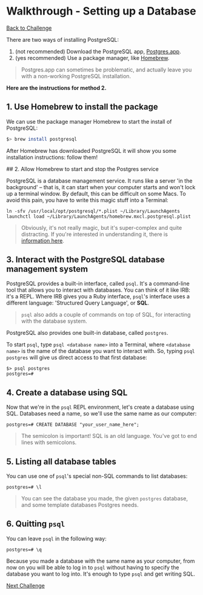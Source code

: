 # Walkthrough - Setting up a Database

[Back to Challenge](../03_setting_up_a_database.md)

There are two ways of installing PostgreSQL: 

1. (not recommended) Download the PostgreSQL app, [Postgres.app](https://postgresapp.com/).
2. (yes recommended) Use a package manager, like [Homebrew](https://brew.sh/).

> Postgres.app can sometimes be problematic, and actually leave you with a non-working PostgreSQL installation.

**Here are the instructions for method 2.**

## 1. Use Homebrew to install the package

We can use the package manager Homebrew to start the install of PostgreSQL:

```sh
$> brew install postgresql
```

After Homebrew has downloaded PostgreSQL it will show you some installation instructions: follow them!

## 2. Allow Homebrew to start and stop the Postgres service

PostgreSQL is a database management service. It runs like a server 'in the background' – that is, it can start when your computer starts and won't lock up a terminal window. By default, this can be difficult on some Macs. To avoid this pain, you have to write this magic stuff into a Terminal:

```shell
ln -sfv /usr/local/opt/postgresql/*.plist ~/Library/LaunchAgents
launchctl load ~/Library/LaunchAgents/homebrew.mxcl.postgresql.plist
```

> Obviously, it's not really magic, but it's super-complex and quite distracting. If you're interested in understanding it, there is [information here](https://robots.thoughtbot.com/starting-and-stopping-background-services-with-homebrew).

## 3. Interact with the PostgreSQL database management system

PostgreSQL provides a built-in interface, called `psql`. It's a command-line tool that allows you to interact with databases. You can think of it like IRB: it's a REPL. Where IRB gives you a Ruby interface, `psql`'s interface uses a different language: 'Structured Query Language', or **SQL**.

> `psql` also adds a couple of commands on top of SQL, for interacting with the database system.

PostgreSQL also provides one built-in database, called `postgres`.

To start `psql`, type `psql <database name>` into a Terminal, where `<database name>` is the name of the database you want to interact with. So, typing `psql postgres` will give us direct access to that first database:

```
$> psql postgres
postgres=#
```

## 4. Create a database using SQL

Now that we're in the `psql` REPL environment, let's create a database using SQL. Databases need a name, so we'll use the same name as our computer:

```
postgres=# CREATE DATABASE "your_user_name_here";
```

> The semicolon is important! SQL is an old language. You've got to end lines with semicolons.

## 5. Listing all database tables

You can use one of `psql`'s special non-SQL commands to list databases:

```
postgres=# \l
```

> You can see the database you made, the given `postgres` database, and some template databases Postgres needs.

## 6. Quitting `psql`

You can leave `psql` in the following way:

```
postgres=# \q
```

Because you made a database with the same name as your computer, from now on you will be able to log in to `psql` without having to specify the database you want to log into. It's enough to type `psql` and get writing SQL.

[Next Challenge](../04_creating_your_first_table.md)
